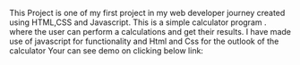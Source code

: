 This Project is one of my first project in my web developer journey created using HTML,CSS and Javascript. This is a simple calculator program . where the user can perform a calculations and get their results. I have made use of javascript for functionality and Html and Css for the outlook of the calculator Your can see demo on clicking below link:
